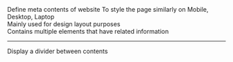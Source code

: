 <head></head>
    Define meta contents of website

<meta name="viewport" content="width=device-width, initial-scale=1.0" />
    To style the page similarly on Mobile, Desktop, Laptop

<div></div>
    Mainly used for design layout purposes

<main></main>
<section></section>
<article></article>
    Contains multiple elements that have related information
<footer></footer>

<hr>
    Display a divider between contents